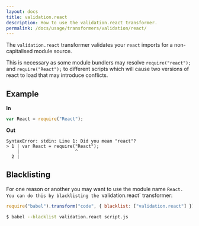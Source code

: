 ```yaml
---
layout: docs
title: validation.react
description: How to use the validation.react transformer.
permalink: /docs/usage/transformers/validation/react/
---
```


The `validation.react` transformer validates your `react` imports for a non-capitalised module source.

This is necessary as some module bundlers may resolve `require("react");` and `require("React");` to
different scripts which will cause two versions of react to load that may introduce conflicts.

## Example

**In**

```javascript
var React = require("React");
```

**Out**

```
SyntaxError: stdin: Line 1: Did you mean "react"?
> 1 | var React = require("React");
    |                     ^
  2 |
```

## Blacklisting

For one reason or another you may want to use the module name `React. You can do this
by blacklisting the `validation.react` transformer:

```javascript
require("babel").transform("code", { blacklist: ["validation.react"] });
```

```sh
$ babel --blacklist validation.react script.js
```
